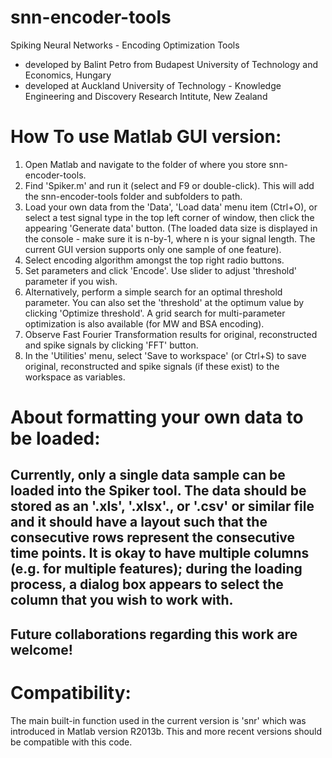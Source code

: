 # snn-encoder-tools
Spiking Neural Networks - Encoding Optimization Tools

- developed by Balint Petro from Budapest University of Technology and Economics, Hungary
- developed at Auckland University of Technology - Knowledge Engineering and Discovery Research Intitute, New Zealand

# How To use Matlab GUI version:
1. Open Matlab and navigate to the folder of where you store snn-encoder-tools.
2. Find 'Spiker.m' and run it (select and F9 or double-click). This will add the snn-encoder-tools folder and subfolders to path.
3. Load your own data from the 'Data', 'Load data' menu item (Ctrl+O), or select a test signal type in the top left corner of window, then click the appearing 'Generate data' button. (The loaded data size is displayed in the console - make sure it is n-by-1, where n is your signal length. The current GUI version supports only one sample of one feature).
4. Select encoding algorithm amongst the top right radio buttons.
5. Set parameters and click 'Encode'. Use slider to adjust 'threshold' parameter if you wish.
6. Alternatively, perform a simple search for an optimal threshold parameter. You can also set the 'threshold' at the optimum value by clicking 'Optimize threshold'. A grid search for multi-parameter optimization is also available (for MW and BSA encoding).
7. Observe Fast Fourier Transformation results for original, reconstructed and spike signals by clicking 'FFT' button.
8. In the 'Utilities' menu, select 'Save to workspace' (or Ctrl+S) to save original, reconstructed and spike signals (if these exist) to the workspace as variables.

# About formatting your own data to be loaded:
Currently, only a single data sample can be loaded into the Spiker tool. The data should be stored as an '.xls', '.xlsx'., or '.csv' or similar file and it should have a layout such that the consecutive rows represent the consecutive time points. It is okay to have multiple columns (e.g. for multiple features); during the loading process, a dialog box appears to select the column that you wish to work with.
-----
Future collaborations regarding this work are welcome!
-----
# Compatibility:
The main built-in function used in the current version is 'snr' which was introduced in Matlab version R2013b. This and more recent versions should be compatible with this code.